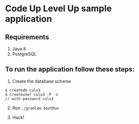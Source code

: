 # Code Up Level Up sample application

## Requirements

1. Java 8
2. PostgreSQL

## To run the application follow these steps:

1. Create the database scheme 

  ```
  $ createdb culu3
  $ createuser culu3 -P -s
  // with password culu3
  ```

2. Run `./gradlew bootRun`

3. Hack!